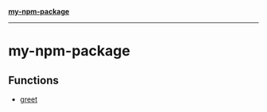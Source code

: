 [**my-npm-package**](README.md)

***

# my-npm-package

## Functions

- [greet](functions/greet.md)
